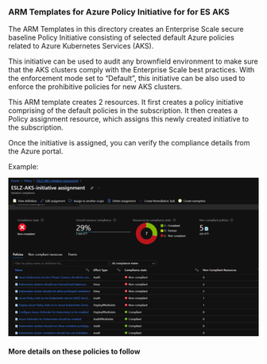 ### ARM Templates for Azure Policy Initiative for for ES AKS ###

The ARM Templates in this directory creates an Enterprise Scale secure baseline Policy Initiative consisting of selected default Azure policies related to Azure Kubernetes Services (AKS). 

This initiative  can be used to audit any brownfield environment to make sure that the AKS clusters comply with the Enterprise Scale best practices. With the enforcement mode set to “Default”, this initiative can be also used to enforce the prohibitive policies for new AKS clusters.  

This ARM template creates 2 resources. It first creates a policy initiative comprising of the default policies in the subscription. It then creates a Policy assignment resource, which assigns this newly created initiative to the subscription. 

Once the initiative is assigned, you can verify the compliance details from the Azure portal. 

Example:

![ES AKS Initiative Compliance Example:](./media/es-aks-initiative.png)
              

#### More details on these policies to follow